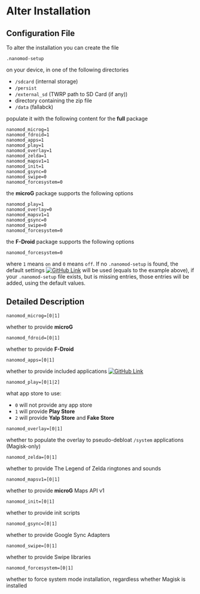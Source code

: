 # Alter Installation

## Configuration File

To alter the installation you can create the file

`.nanomod-setup`

on your device, in one of the following directories

* `/sdcard` (internal storage)
* `/persist`
* `/external_sd` (TWRP path to SD Card (if any))
* directory containing the zip file
* `/data` (fallabck)

populate it with the following content for the **full** package

```
nanomod_microg=1
nanomod_fdroid=1
nanomod_apps=1
nanomod_play=1
nanomod_overlay=1
nanomod_zelda=1
nanomod_mapsv1=1
nanomod_init=1
nanomod_gsync=0
nanomod_swipe=0
nanomod_forcesystem=0
```

the **microG** package supports the following options

```
nanomod_play=1
nanomod_overlay=0
nanomod_mapsv1=1
nanomod_gsync=0
nanomod_swipe=0
nanomod_forcesystem=0
```

the **F-Droid** package supports the following options

```
nanomod_forcesystem=0
```

where `1` means `on` and `0` means `off`. If no `.nanomod-setup` is found, the default settings [![GitHub Link](github.png)](.nanomod-setup) will be used (equals to the example above), if your `.nanomod-setup` file exists, but is missing entries, those entries will be added, using the default values.

## Detailed Description

`nanomod_microg=[0|1]`

whether to provide **microG**

`nanomod_fdroid=[0|1]`

whether to provide **F-Droid**

`nanomod_apps=[0|1]`

whether to provide included applications [![GitHub Link](doc/github.png)](doc/Applications.md)

`nanomod_play=[0|1|2]`

what app store to use:
* `0` will not provide any app store
* `1` will provide **Play Store**
* `2` will provide **Yalp Store** and **Fake Store**

`nanomod_overlay=[0|1]`

whether to populate the overlay to pseudo-debloat `/system` applications (Magisk-only)

`nanomod_zelda=[0|1]`

whether to provide The Legend of Zelda ringtones and sounds

`nanomod_mapsv1=[0|1]`

whether to provide **microG** Maps API v1

`nanomod_init=[0|1]`

whether to provide init scripts

`nanomod_gsync=[0|1]`

whether to provide Google Sync Adapters

`nanomod_swipe=[0|1]`

whether to provide Swipe libraries

`nanomod_forcesystem=[0|1]`

whether to force system mode installation, regardless whether Magisk is installed
